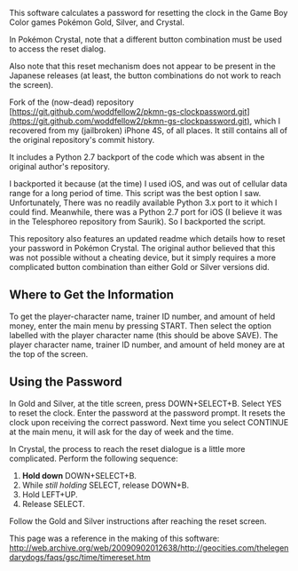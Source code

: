 This software calculates a password for resetting the clock in the
Game Boy Color games Pokémon Gold, Silver, and Crystal.

In Pokémon Crystal, note that a different button combination must be used to
access the reset dialog.

Also note that this reset mechanism does not appear to be present in the
Japanese releases (at least, the button combinations do not work to reach the
screen).

Fork of the (now-dead) repository
[https://git.github.com/woddfellow2/pkmn-gs-clockpassword.git](https://git.github.com/woddfellow2/pkmn-gs-clockpassword.git),
which I recovered from my (jailbroken) iPhone 4S, of all places. It still
contains all of the original repository's commit history.

It includes a Python 2.7 backport of the code which was absent in the original
author's repository.

I backported it because (at the time) I used iOS, and was out of cellular data
range for a long period of time. This script was the best option I saw.
Unfortunately, There was no readily available Python 3.x port to it which I
could find. Meanwhile, there was a Python 2.7 port for iOS (I believe it was
in the Telesphoreo repository from Saurik). So I backported the script.

This repository also features an updated readme which details how to reset your
password in Pokémon Crystal. The original author believed that this was not
possible without a cheating device, but it simply requires a more complicated
button combination than either Gold or Silver versions did.

Where to Get the Information
----------------------------
To get the player-character name, trainer ID number, and amount of held money,
enter the main menu by pressing START. Then select the option labelled with the
player character name (this should be above SAVE). The player character name,
trainer ID number, and amount of held money are at the top of the screen.

Using the Password
------------------
In Gold and Silver, at the title screen, press DOWN+SELECT+B. Select YES to
reset the clock. Enter the password at the password prompt. It resets the clock
upon receiving the correct password. Next time you select CONTINUE at the main
menu, it will ask for the day of week and the time.

In Crystal, the process to reach the reset dialogue is a little more
complicated. Perform the following sequence:

1. **Hold down** DOWN+SELECT+B.
2. While *still holding* SELECT, release DOWN+B.
3. Hold LEFT+UP.
4. Release SELECT.

Follow the Gold and Silver instructions after reaching the reset screen.

This page was a reference in the making of this software:
http://web.archive.org/web/20090902012638/http://geocities.com/thelegendarydogs/faqs/gsc/time/timereset.htm
